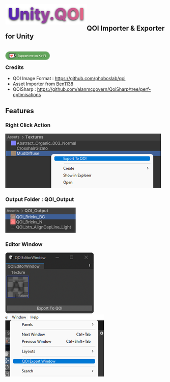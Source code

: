 <img align="left" width="256px" src="https://raw.githubusercontent.com/LTMX/Unity.QOI/main/.documentation/Unity.QOI%20Logo.png" alt="Unity.QOI">
<br><br>

## QOI Importer & Exporter for Unity

<br>
<img align="left" src="https://raw.githubusercontent.com/LTMX/Banners-And-Buttons/main/Support%20Me%20Kofi%20Banner%20Shader%20Graph%20Mastery.png" width="140px"/>
<br>

### Credits
- QOI Image Format : https://github.com/phoboslab/qoi
- Asset Importer from <a href="https://github.com/Ben1138/unity-qoi">Ben1138</a>
- QOISharp : https://github.com/alanmcgovern/QoiSharp/tree/perf-optimisations

## Features


### Right Click Action
<img src="https://raw.githubusercontent.com/LTMX/Unity.QOI/main/.documentation/QOI%20Context%20Menu.png">

### Output Folder : QOI_Output
<img src="https://raw.githubusercontent.com/LTMX/Unity.QOI/main/.documentation/Qoi%20Output%20Folder.png">

### Editor Window
<img src="https://raw.githubusercontent.com/LTMX/Unity.QOI/main/.documentation/Qoi%20Editor%20Window.png">
<img src="https://raw.githubusercontent.com/LTMX/Unity.QOI/main/.documentation/Find%20Qoi%20Editor%20Window.png">

